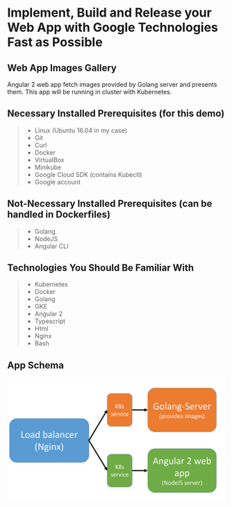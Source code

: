 Implement, Build and Release your Web App with Google Technologies Fast as Possible
===================
 
## Web App Images Gallery
Angular 2 web app fetch images provided by Golang server and presents them. This app will  be running in cluster with Kubernetes.
 
## Necessary Installed Prerequisites (for this demo)
>- Linux (Ubuntu 16.04 in my  case)
>- Git
>- Curl
>- Docker
>- VirtualBox
>- Minikube
>- Google Cloud SDK (contains Kubectl)
>- Google account

## Not-Necessary Installed Prerequisites (can be handled in Dockerfiles)
>- Golang
>- NodeJS
>- Angular CLI

## Technologies You Should Be Familiar With
>- Kubernetes
>- Docker
>- Golang
>- GKE
>- Angular 2
>- Typescript
>- Html
>- Nginx
>- Bash

## App Schema
![Schema](https://github.com/kafkapre/tech-edu-webapp-google-technologies/blob/master/schema.png?raw=true)
